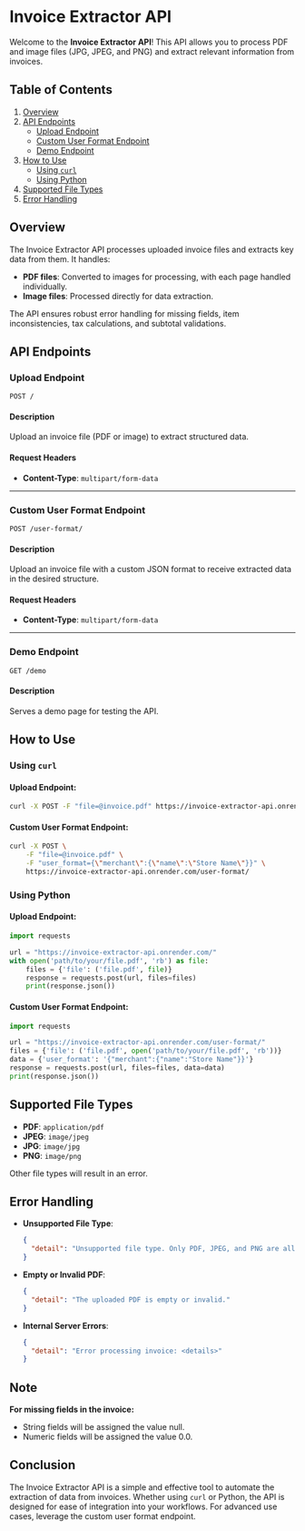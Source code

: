 
# Invoice Extractor API

Welcome to the **Invoice Extractor API**! This API allows you to process PDF and image files (JPG, JPEG, and PNG) and extract relevant information from invoices.

## Table of Contents
1. [Overview](#overview)
2. [API Endpoints](#api-endpoints)
   - [Upload Endpoint](#upload-endpoint)
   - [Custom User Format Endpoint](#custom-user-format-endpoint)
   - [Demo Endpoint](#demo-endpoint)
3. [How to Use](#how-to-use)
   - [Using `curl`](#using-curl)
   - [Using Python](#using-python)
4. [Supported File Types](#supported-file-types)
5. [Error Handling](#error-handling)

## Overview
The Invoice Extractor API processes uploaded invoice files and extracts key data from them. It handles:
- **PDF files**: Converted to images for processing, with each page handled individually.
- **Image files**: Processed directly for data extraction.

The API ensures robust error handling for missing fields, item inconsistencies, tax calculations, and subtotal validations.

## API Endpoints

### Upload Endpoint
```
POST /
```
#### Description
Upload an invoice file (PDF or image) to extract structured data.

#### Request Headers
- **Content-Type**: `multipart/form-data`

---

### Custom User Format Endpoint
```
POST /user-format/
```
#### Description
Upload an invoice file with a custom JSON format to receive extracted data in the desired structure.

#### Request Headers
- **Content-Type**: `multipart/form-data`

---

### Demo Endpoint
```
GET /demo
```
#### Description
Serves a demo page for testing the API.

## How to Use

### Using `curl`
#### Upload Endpoint:
```bash
curl -X POST -F "file=@invoice.pdf" https://invoice-extractor-api.onrender.com/
```

#### Custom User Format Endpoint:
```bash
curl -X POST \
    -F "file=@invoice.pdf" \
    -F "user_format={\"merchant\":{\"name\":\"Store Name\"}}" \
    https://invoice-extractor-api.onrender.com/user-format/
```

### Using Python
#### Upload Endpoint:
```python
import requests

url = "https://invoice-extractor-api.onrender.com/"
with open('path/to/your/file.pdf', 'rb') as file:
    files = {'file': ('file.pdf', file)}
    response = requests.post(url, files=files)
    print(response.json())
```

#### Custom User Format Endpoint:
```python
import requests

url = "https://invoice-extractor-api.onrender.com/user-format/"
files = {'file': ('file.pdf', open('path/to/your/file.pdf', 'rb'))}
data = {'user_format': '{"merchant":{"name":"Store Name"}}'}
response = requests.post(url, files=files, data=data)
print(response.json())
```

## Supported File Types
- **PDF**: `application/pdf`
- **JPEG**: `image/jpeg`
- **JPG**: `image/jpg`
- **PNG**: `image/png`

Other file types will result in an error.

## Error Handling
- **Unsupported File Type**:
  ```json
  {
    "detail": "Unsupported file type. Only PDF, JPEG, and PNG are allowed."
  }
  ```
- **Empty or Invalid PDF**:
  ```json
  {
    "detail": "The uploaded PDF is empty or invalid."
  }
  ```
- **Internal Server Errors**:
  ```json
  {
    "detail": "Error processing invoice: <details>"
  }
  ```
  
## Note
**For missing fields in the invoice:**
- String fields will be assigned the value null.
- Numeric fields will be assigned the value 0.0.

## Conclusion
The Invoice Extractor API is a simple and effective tool to automate the extraction of data from invoices. Whether using `curl` or Python, the API is designed for ease of integration into your workflows. For advanced use cases, leverage the custom user format endpoint.
